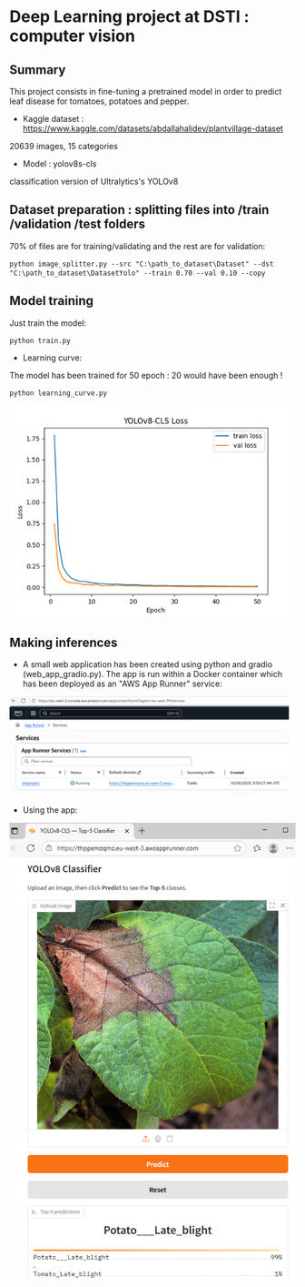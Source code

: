 # Deep Learning project at DSTI : computer vision

## Summary

This project consists in fine-tuning a pretrained model in order to predict leaf disease for tomatoes, potatoes and pepper.

- Kaggle dataset : https://www.kaggle.com/datasets/abdallahalidev/plantvillage-dataset

20639 images, 15 categories

- Model : yolov8s-cls

classification version of Ultralytics's YOLOv8


## Dataset preparation : splitting files into /train /validation /test folders

70% of files are for training/validating and the rest are for validation:

```
python image_splitter.py --src "C:\path_to_dataset\Dataset" --dst "C:\path_to_dataset\DatasetYolo" --train 0.70 --val 0.10 --copy
```

## Model training

Just train the model:

```
python train.py
```

- Learning curve:

The model has been trained for 50 epoch : 20 would have been enough !

```
python learning_curve.py
```

![Learning_curve](./images/Learning_curve.png)


## Making inferences

- A small web application has been created using python and gradio (web_app_gradio.py). The app is run within a Docker container which has been deployed as an "AWS App Runner" service:


![AWS_App_Runner](./images/AWS_App_Runner.png)


- Using the app:

![Webapp](./images/Webapp.png)










